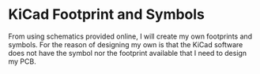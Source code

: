 # KiCad Footprint and Symbols

From using schematics provided online, I will create my own footprints and symbols.
For the reason of designing my own is that the KiCad software does not have the symbol nor the footprint available that I need to design my PCB.

